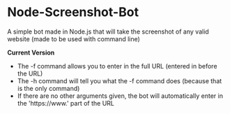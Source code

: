 # Node-Screenshot-Bot
A simple bot made in Node.js that will take the screenshot of any valid website (made to be used with command line)

<strong>Current Version</strong>
<ul>
  <li> The -f command allows you to enter in the full URL (entered in before the URL) </li>
  <li> The -h command will tell you what the -f command does (because that is the only command) </li>
  <li> If there are no other arguments given, the bot will automatically enter in the 'https://www.' part of the URL </li>
</ul>
